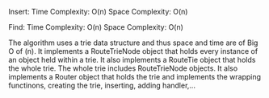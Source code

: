 Insert:
Time Complexity:   O(n)
Space Complexity:   O(n)

Find:
Time Complexity:   O(n)
Space Complexity:   O(n)


The algorithm uses a trie data structure and thus space and time are of Big O of (n).
It implements a RouteTrieNode object that holds every instance of an object held within a trie.
It also implements a RouteTie object that holds the whole trie. The whole trie includes RouteTrieNode objects.
It also implements a Router object that holds the trie and implements the wrapping functinons, creating the trie, inserting, adding handler,...
